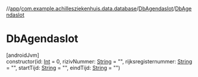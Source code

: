 //[app](../../../index.md)/[com.example.achillesziekenhuis.data.database](../index.md)/[DbAgendaslot](index.md)/[DbAgendaslot](-db-agendaslot.md)

# DbAgendaslot

[androidJvm]\
constructor(id: [Int](https://kotlinlang.org/api/latest/jvm/stdlib/kotlin/-int/index.html) = 0, rizivNummer: [String](https://kotlinlang.org/api/latest/jvm/stdlib/kotlin/-string/index.html) = &quot;&quot;, rijksregisternummer: [String](https://kotlinlang.org/api/latest/jvm/stdlib/kotlin/-string/index.html) = &quot;&quot;, startTijd: [String](https://kotlinlang.org/api/latest/jvm/stdlib/kotlin/-string/index.html) = &quot;&quot;, eindTijd: [String](https://kotlinlang.org/api/latest/jvm/stdlib/kotlin/-string/index.html) = &quot;&quot;)
